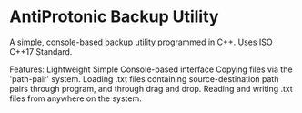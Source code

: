 # AntiProtonic Backup Utility
A simple, console-based backup utility programmed in C++.
Uses ISO C++17 Standard.

Features:
Lightweight
Simple
Console-based interface
Copying files via the 'path-pair' system.
Loading .txt files containing source-destination path pairs through program, and through drag and drop.
Reading and writing .txt files from anywhere on the system.
